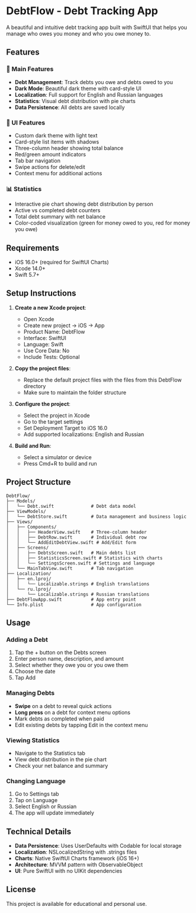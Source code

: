 # DebtFlow - Debt Tracking App

A beautiful and intuitive debt tracking app built with SwiftUI that helps you manage who owes you money and who you owe money to.

## Features

### 📱 Main Features
- **Debt Management**: Track debts you owe and debts owed to you
- **Dark Mode**: Beautiful dark theme with card-style UI
- **Localization**: Full support for English and Russian languages
- **Statistics**: Visual debt distribution with pie charts
- **Data Persistence**: All debts are saved locally

### 🎨 UI Features
- Custom dark theme with light text
- Card-style list items with shadows
- Three-column header showing total balance
- Red/green amount indicators
- Tab bar navigation
- Swipe actions for delete/edit
- Context menu for additional actions

### 📊 Statistics
- Interactive pie chart showing debt distribution by person
- Active vs completed debt counters
- Total debt summary with net balance
- Color-coded visualization (green for money owed to you, red for money you owe)

## Requirements

- iOS 16.0+ (required for SwiftUI Charts)
- Xcode 14.0+
- Swift 5.7+

## Setup Instructions

1. **Create a new Xcode project**:
   - Open Xcode
   - Create new project → iOS → App
   - Product Name: DebtFlow
   - Interface: SwiftUI
   - Language: Swift
   - Use Core Data: No
   - Include Tests: Optional

2. **Copy the project files**:
   - Replace the default project files with the files from this DebtFlow directory
   - Make sure to maintain the folder structure

3. **Configure the project**:
   - Select the project in Xcode
   - Go to the target settings
   - Set Deployment Target to iOS 16.0
   - Add supported localizations: English and Russian

4. **Build and Run**:
   - Select a simulator or device
   - Press Cmd+R to build and run

## Project Structure

```
DebtFlow/
├── Models/
│   └── Debt.swift              # Debt data model
├── ViewModels/
│   └── DebtStore.swift         # Data management and business logic
├── Views/
│   ├── Components/
│   │   ├── HeaderView.swift    # Three-column header
│   │   ├── DebtRow.swift       # Individual debt row
│   │   └── AddEditDebtView.swift # Add/Edit form
│   ├── Screens/
│   │   ├── DebtsScreen.swift   # Main debts list
│   │   ├── StatisticsScreen.swift # Statistics with charts
│   │   └── SettingsScreen.swift # Settings and language
│   └── MainTabView.swift       # Tab navigation
├── Localization/
│   ├── en.lproj/
│   │   └── Localizable.strings # English translations
│   └── ru.lproj/
│       └── Localizable.strings # Russian translations
├── DebtFlowApp.swift           # App entry point
└── Info.plist                  # App configuration
```

## Usage

### Adding a Debt
1. Tap the + button on the Debts screen
2. Enter person name, description, and amount
3. Select whether they owe you or you owe them
4. Choose the date
5. Tap Add

### Managing Debts
- **Swipe** on a debt to reveal quick actions
- **Long press** on a debt for context menu options
- Mark debts as completed when paid
- Edit existing debts by tapping Edit in the context menu

### Viewing Statistics
- Navigate to the Statistics tab
- View debt distribution in the pie chart
- Check your net balance and summary

### Changing Language
1. Go to Settings tab
2. Tap on Language
3. Select English or Russian
4. The app will update immediately

## Technical Details

- **Data Persistence**: Uses UserDefaults with Codable for local storage
- **Localization**: NSLocalizedString with .strings files
- **Charts**: Native SwiftUI Charts framework (iOS 16+)
- **Architecture**: MVVM pattern with ObservableObject
- **UI**: Pure SwiftUI with no UIKit dependencies

## License

This project is available for educational and personal use.
